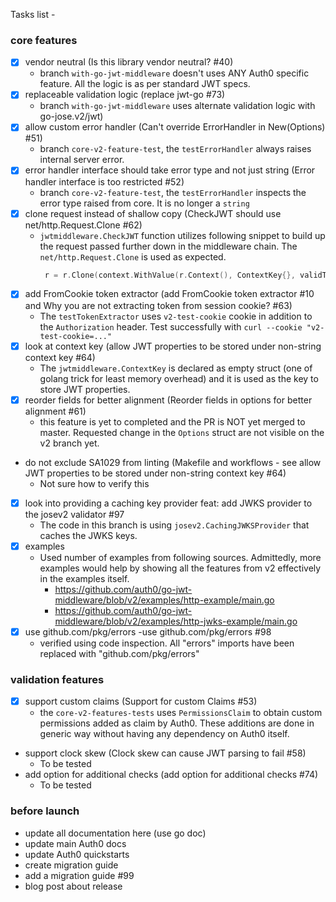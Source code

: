 Tasks list -

### core features

- [x] vendor neutral (Is this library vendor neutral? #40)
    - branch `with-go-jwt-middleware` doesn't uses ANY Auth0 specific feature. All the logic is as per standard JWT
      specs.
- [x] replaceable validation logic (replace jwt-go #73)
    - branch `with-go-jwt-middleware` uses alternate validation logic with go-jose.v2/jwt)
- [x] allow custom error handler (Can't override ErrorHandler in New(Options) #51)
    - branch `core-v2-feature-test`, the `testErrorHandler` always raises internal server error.
- [x] error handler interface should take error type and not just string (Error handler interface is too restricted #52)
    - branch `core-v2-feature-test`, the `testErrorHandler` inspects the error type raised from core. It is no longer
      a `string`
- [x] clone request instead of shallow copy (CheckJWT should use net/http.Request.Clone #62)
    - `jwtmiddleware.CheckJWT` function utilizes following snippet to build up the request passed further down in the
      middleware chain. The `net/http.Request.Clone` is used as expected.
       ```go
        r = r.Clone(context.WithValue(r.Context(), ContextKey{}, validToken))
        ```
- [x] add FromCookie token extractor (add FromCookie token extractor #10 and Why you are not extracting token from session
  cookie? #63)
    - The `testTokenExtractor` uses `v2-test-cookie` cookie in addition to the `Authorization` header. Test successfully
      with `curl --cookie "v2-test-cookie=..."`
- [x] look at context key (allow JWT properties to be stored under non-string context key #64)
    - The `jwtmiddleware.ContextKey` is declared as empty struct (one of golang trick for least memory overhead) and it
      is used as the key to store JWT properties.
- [x] reorder fields for better alignment (Reorder fields in options for better alignment #61)
    - this feature is yet to completed and the PR is NOT yet merged to master. Requested change in the `Options` struct
      are not visible on the v2 branch yet.
- do not exclude SA1029 from linting (Makefile and workflows - see allow JWT properties to be stored under non-string
  context key #64)
    - Not sure how to verify this
- [x] look into providing a caching key provider feat: add JWKS provider to the josev2 validator #97
    - The code in this branch is using `josev2.CachingJWKSProvider` that caches the JWKS keys.
- [x] examples
    - Used number of examples from following sources. Admittedly, more examples would help by showing all the features
      from v2 effectively in the examples itself.
        - https://github.com/auth0/go-jwt-middleware/blob/v2/examples/http-example/main.go
        - https://github.com/auth0/go-jwt-middleware/blob/v2/examples/http-jwks-example/main.go
- [x] use github.com/pkg/errors -use github.com/pkg/errors #98
    - verified using code inspection. All "errors" imports have been replaced with "github.com/pkg/errors"

### validation features

- [x] support custom claims (Support for custom Claims #53)
    - the `core-v2-features-tests` uses `PermissionsClaim` to obtain custom permissions added as claim by Auth0. These
      additions are done in generic way without having any dependency on Auth0 itself.
- support clock skew (Clock skew can cause JWT parsing to fail #58)
    - To be tested
- add option for additional checks (add option for additional checks #74)
    - To be tested

### before launch

- update all documentation here (use go doc)
- update main Auth0 docs
- update Auth0 quickstarts
- create migration guide
- add a migration guide #99
- blog post about release
